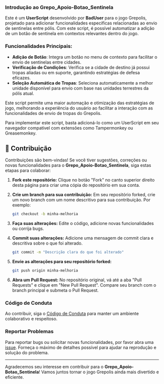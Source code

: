 ### Introdução ao Grepo_Apoio-Botao_Sentinela

Este é um **UserScript** desenvolvido por **BadUser** para o jogo Grepolis, projetado para adicionar funcionalidades específicas relacionadas ao envio de sentinelas entre pólis. Com este script, é possível automatizar a adição de um botão de sentinela em contextos relevantes dentro do jogo.

### Funcionalidades Principais:

- **Adição de Botão**: Integra um botão no menu de contexto para facilitar o envio de sentinelas entre cidades.
- **Verificação de Condições**: Verifica se a cidade de destino já possui tropas aliadas ou em suporte, garantindo estratégias de defesa eficazes.
- **Seleção Automática de Tropas**: Seleciona automaticamente a melhor unidade disponível para envio com base nas unidades terrestres da pólis atual.

Este script permite uma maior automação e otimização das estratégias de jogo, melhorando a experiência do usuário ao facilitar a interação com as funcionalidades de envio de tropas do Grepolis.

Para implementar este script, basta adicioná-lo como um UserScript em seu navegador compatível com extensões como Tampermonkey ou Greasemonkey.


## 📝 **Contribuição**

Contribuições são bem-vindas! Se você tiver sugestões, correções ou novas funcionalidades para o **Grepo_Apoio-Botao_Sentinela**, siga estas etapas para colaborar:

1. **Fork este repositório:** Clique no botão "Fork" no canto superior direito desta página para criar uma cópia do repositório em sua conta.

2. **Crie um branch para sua contribuição:** Em seu repositório forked, crie um novo branch com um nome descritivo para sua contribuição. Por exemplo:
    ```bash
    git checkout -b minha-melhoria
    ```

3. **Faça suas alterações:** Edite o código, adicione novas funcionalidades ou corrija bugs.

4. **Commit suas alterações:** Adicione uma mensagem de commit clara e descritiva sobre o que foi alterado.
    ```bash
    git commit -m "Descrição clara do que foi alterado"
    ```

5. **Envie as alterações para seu repositório forked:** 
    ```bash
    git push origin minha-melhoria
    ```

6. **Abra um Pull Request:** No repositório original, vá até a aba "Pull Requests" e clique em "New Pull Request". Compare seu branch com o branch principal e submeta o Pull Request.

### **Código de Conduta**

Ao contribuir, siga o [Código de Conduta](https://github.com/Alexandre458/Codigos_Grepolis_BR/blob/main/CODE_OF_CONDUCT.md) para manter um ambiente colaborativo e respeitoso.

### **Reportar Problemas**

Para reportar bugs ou solicitar novas funcionalidades, por favor abra uma [issue](https://github.com/Alexandre458/Codigos_Grepolis_BR/issues). Forneça o máximo de detalhes possível para ajudar na reprodução e solução do problema.

---

Agradecemos seu interesse em contribuir para o **Grepo_Apoio-Botao_Sentinela**! Vamos juntos tornar o jogo Grepolis ainda mais divertido e eficiente.
